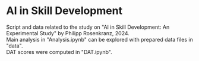 # AI in Skill Development
Script and data related to the study on "AI in Skill Development: An Experimental Study" by Philipp Rosenkranz, 2024.\
Main analysis in "Analysis.ipynb" can be explored with prepared data files in "data".\
DAT scores were computed in "DAT.ipynb".
